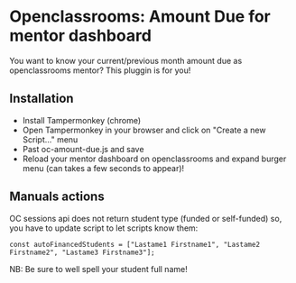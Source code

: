 # Openclassrooms: Amount Due for mentor dashboard

You want to know your current/previous month amount due as openclassrooms mentor? This pluggin is for you!

## Installation

- Install Tampermonkey (chrome)
- Open Tampermonkey in your browser and click on "Create a new Script..." menu
- Past oc-amount-due.js and save
- Reload your mentor dashboard on openclassrooms and expand burger menu (can takes a few seconds to appear)!

## Manuals actions

OC sessions api does not return student type (funded or self-funded) so, you have to update script to let scripts know them:

```
const autoFinancedStudents = ["Lastame1 Firstname1", "Lastame2 Firstname2", "Lastame3 Firstname3"];
```
NB: Be sure to well spell your student full name!
